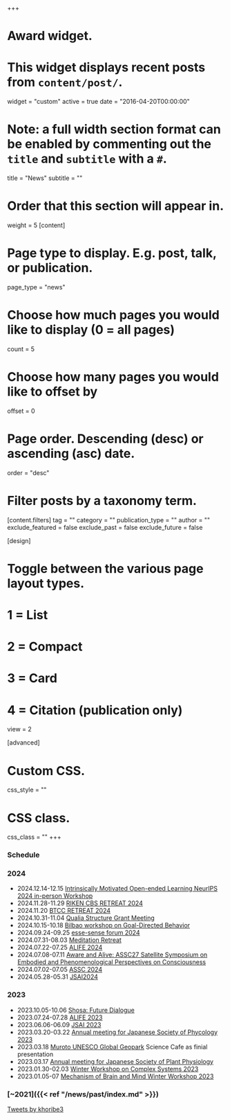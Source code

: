 +++
# Award widget.
# This widget displays recent posts from `content/post/`.
widget = "custom"
active = true
date = "2016-04-20T00:00:00"

# Note: a full width section format can be enabled by commenting out the `title` and `subtitle` with a `#`.
 title = "News"
 subtitle = ""

# Order that this section will appear in.
weight = 5
[content]
  # Page type to display. E.g. post, talk, or publication.
  page_type = "news"
  
  # Choose how much pages you would like to display (0 = all pages)
  count = 5
  
  # Choose how many pages you would like to offset by
  offset = 0

  # Page order. Descending (desc) or ascending (asc) date.
  order = "desc"

  # Filter posts by a taxonomy term.
  [content.filters]
    tag = ""
    category = ""
    publication_type = ""
    author = ""
    exclude_featured = false
    exclude_past = false
    exclude_future = false
    
[design]
  # Toggle between the various page layout types.
  #   1 = List
  #   2 = Compact
  #   3 = Card
  #   4 = Citation (publication only)
  view = 2
  
[advanced]
 # Custom CSS. 
 css_style = ""
 
 # CSS class.
 css_class = ""
+++

### Schedule 


### 2024 
- 2024.12.14-12.15 [Intrinsically Motivated Open-ended Learning NeurIPS 2024 in-person Workshop](https://imol-workshop.github.io/)  
- 2024.11.28-11.29 [RIKEN CBS RETREAT 2024](https://cbs.riken.jp/en/lifeatcbs/retreat.html)  
- 2024.11.20 [BTCC RETREAT 2024](https://btcc.riken.jp/)  
- 2024.10.31-11.04 [Qualia Structure Grant Meeting](https://qualia-structure.labby.jp/)  
- 2024.10.15-10.18 [Bilbao workshop on Goal-Directed Behavior](https://www.bcamath.org/en/news-events/news/bcam-hosted-workshop-theoretical-and-experimental-approaches-goal-directed)  
- 2024.09.24-09.25 [esse-sense forum 2024 ](https://esse-sense.com/forum2024)  
- 2024.07.31-08.03 [Meditation Retreat](https://www.facebook.com/photo?fbid=7470607983056563&set=gm.445845188034733&idorvanity=321885527097367)  
- 2024.07.22-07.25 [ALIFE 2024](https://2024.alife.org/)  
- 2024.07.08-07.11 [Aware and Alive: ASSC27 Satellite Symposium on Embodied and Phenomenological Perspectives on Consciousness ](https://sites.google.com/view/awareandalive)  
- 2024.07.02-07.05 [ASSC 2024](https://assc27.net/)  
- 2024.05.28-05.31 [JSAI2024](https://www.ai-gakkai.or.jp/jsai2024/)   

### 2023  
- 2023.10.05-10.06 [Shosa: Future Dialogue](http://www.geminoid.jp/projects/shosa/)
- 2023.07.24-07.28 [ALIFE 2023](https://2023.alife.org/)   
- 2023.06.06-06.09 [JSAI 2023](https://www.ai-gakkai.or.jp/jsai2023/) 
- 2023.03.20-03.22 [Annual meeting for Japanese Society of Phycology 2023](http://sourui.org/annual_meeting/JSP_47th/index.html)  
- 2023.03.18 [Muroto UNESCO Global Geopark](https://www.muroto-geo.jp/) Science Cafe as finial presentation    
- 2023.03.17 [Annual meeting for Japanese Society of Plant Physiology ](https://jspp.org/en/)  
- 2023.01.30-02.03 [Winter Workshop on Complex Systems 2023](https://wwcs2023.github.io/)  
- 2023.01.05-07 [Mechanism of Brain and Mind Winter Workshop 2023](https://brainmind.jnns.org/index.php/en/)  


### [~2021]({{< ref "/news/past/index.md" >}})  

 <a class="twitter-timeline" data-height="300" data-theme="light" href="https://twitter.com/khoribe3?ref_src=twsrc%5Etfw">Tweets by khoribe3</a> <script async src="https://platform.twitter.com/widgets.js" charset="utf-8"></script>